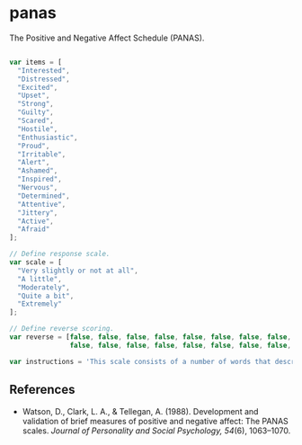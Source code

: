 # panas

The Positive and Negative Affect Schedule (PANAS).

```javascript

var items = [
  "Interested",
  "Distressed",
  "Excited",
  "Upset",
  "Strong",
  "Guilty",
  "Scared",
  "Hostile",
  "Enthusiastic",
  "Proud",
  "Irritable",
  "Alert",
  "Ashamed",
  "Inspired",
  "Nervous",
  "Determined",
  "Attentive",
  "Jittery",
  "Active",
  "Afraid"
];

// Define response scale.
var scale = [
  "Very slightly or not at all",
  "A little",
  "Moderately",
  "Quite a bit",
  "Extremely"
];

// Define reverse scoring.
var reverse = [false, false, false, false, false, false, false, false, false, false,
               false, false, false, false, false, false, false, false, false, false];

var instructions = 'This scale consists of a number of words that describe different feelings and emotions. Indicate to what extent you feel this way right now, that is, at the present moment.';

```

## References
- Watson, D., Clark, L. A., & Tellegan, A. (1988). Development and validation of brief measures of positive and negative affect: The PANAS scales. *Journal of Personality and Social Psychology, 54*(6), 1063–1070.
